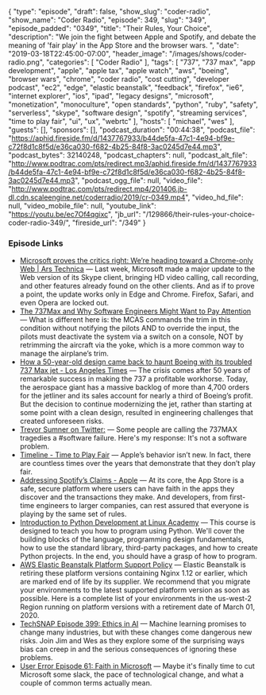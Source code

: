 {
  "type": "episode",
  "draft": false,
  "show_slug": "coder-radio",
  "show_name": "Coder Radio",
  "episode": 349,
  "slug": "349",
  "episode_padded": "0349",
  "title": "Their Rules, Your Choice",
  "description": "We join the fight between Apple and Spotify, and debate the meaning of 'fair play' in the App Store and the browser wars. ",
  "date": "2019-03-18T22:45:00-07:00",
  "header_image": "/images/shows/coder-radio.png",
  "categories": [
    "Coder Radio"
  ],
  "tags": [
    "737",
    "737 max",
    "app development",
    "apple",
    "apple tax",
    "apple watch",
    "aws",
    "boeing",
    "browser wars",
    "chrome",
    "coder radio",
    "cost cutting",
    "developer podcast",
    "ec2",
    "edge",
    "elastic beanstalk",
    "feedback",
    "firefox",
    "ie6",
    "internet explorer",
    "ios",
    "ipad",
    "legacy designs",
    "microsoft",
    "monetization",
    "monoculture",
    "open standards",
    "python",
    "ruby",
    "safety",
    "serverless",
    "skype",
    "software design",
    "spotify",
    "streaming services",
    "time to play fair",
    "ui",
    "ux",
    "webrtc"
  ],
  "hosts": [
    "michael",
    "wes"
  ],
  "guests": [],
  "sponsors": [],
  "podcast_duration": "00:44:38",
  "podcast_file": "https://aphid.fireside.fm/d/1437767933/b44de5fa-47c1-4e94-bf9e-c72f8d1c8f5d/e36ca030-f682-4b25-84f8-3ac0245d7e44.mp3",
  "podcast_bytes": 32140248,
  "podcast_chapters": null,
  "podcast_alt_file": "http://www.podtrac.com/pts/redirect.mp3/aphid.fireside.fm/d/1437767933/b44de5fa-47c1-4e94-bf9e-c72f8d1c8f5d/e36ca030-f682-4b25-84f8-3ac0245d7e44.mp3",
  "podcast_ogg_file": null,
  "video_file": "http://www.podtrac.com/pts/redirect.mp4/201406.jb-dl.cdn.scaleengine.net/coderradio/2019/cr-0349.mp4",
  "video_hd_file": null,
  "video_mobile_file": null,
  "youtube_link": "https://youtu.be/ec7Of4qgixc",
  "jb_url": "/129866/their-rules-your-choice-coder-radio-349/",
  "fireside_url": "/349"
}


### Episode Links

  * [Microsoft proves the critics right: We’re heading toward a Chrome-only Web | Ars Technica](https://arstechnica.com/gadgets/2019/03/microsofts-new-skype-for-web-client-an-early-taste-of-the-browser-monoculture/ "Microsoft proves the critics right: We’re heading toward a Chrome-only Web | Ars Technica") — Last week, Microsoft made a major update to the Web version of its Skype client, bringing HD video calling, call recording, and other features already found on the other clients. And as if to prove a point, the update works only in Edge and Chrome. Firefox, Safari, and even Opera are locked out.
  * [The 737Max and Why Software Engineers Might Want to Pay Attention](https://medium.com/@jpaulreed/the-737max-and-why-software-engineers-should-pay-attention-a041290994bd "The 737Max and Why Software Engineers Might Want to Pay Attention") — What is different here is: the MCAS commands the trim in this condition without notifying the pilots AND to override the input, the pilots must deactivate the system via a switch on a console, NOT by retrimming the aircraft via the yoke, which is a more common way to manage the airplane’s trim.
  * [How a 50-year-old design came back to haunt Boeing with its troubled 737 Max jet - Los Angeles Times](https://www.latimes.com/local/california/la-fi-boeing-max-design-20190315-story.html "How a 50-year-old design came back to haunt Boeing with its troubled 737 Max jet - Los Angeles Times") — The crisis comes after 50 years of remarkable success in making the 737 a profitable workhorse. Today, the aerospace giant has a massive backlog of more than 4,700 orders for the jetliner and its sales account for nearly a third of Boeing’s profit. But the decision to continue modernizing the jet, rather than starting at some point with a clean design, resulted in engineering challenges that created unforeseen risks.
  * [Trevor Sumner on Twitter:](https://twitter.com/trevorsumner/status/1106934369158078470?ref_src=twsrc%5Etfw%7Ctwcamp%5Etweetembed%7Ctwterm%5E1106934369158078470&ref_url=https%3A%2F%2Fwww.zerohedge.com%2Fnews%2F2019-03-17%2Fbest-analysis-what-really-happened-boeing-737-max-pilot-software-engineer "Trevor Sumner on Twitter:") — Some people are calling the 737MAX tragedies a #software failure. Here's my response: It's not a software problem. 
  * [Timeline - Time to Play Fair](https://www.timetoplayfair.com/timeline/ "Timeline - Time to Play Fair") — Apple’s behavior isn’t new. In fact, there are countless times over the years that demonstrate that they don’t play fair. 
  * [Addressing Spotify’s Claims - Apple](https://www.apple.com/newsroom/2019/03/addressing-spotifys-claims/ "Addressing Spotify’s Claims - Apple") — At its core, the App Store is a safe, secure platform where users can have faith in the apps they discover and the transactions they make. And developers, from first-time engineers to larger companies, can rest assured that everyone is playing by the same set of rules.
  * [Introduction to Python Development at Linux Academy](https://linuxacademy.com/devops/training/course/name/intro-to-python-development "Introduction to Python Development at Linux Academy") — This course is designed to teach you how to program using Python. We'll cover the building blocks of the language, programming design fundamentals, how to use the standard library, third-party packages, and how to create Python projects. In the end, you should have a grasp of how to program.
  * [AWS Elastic Beanstalk Platform Support Policy](https://docs.aws.amazon.com/elasticbeanstalk/latest/dg/platforms-support-policy.html "AWS Elastic Beanstalk Platform Support Policy") — Elastic Beanstalk is retiring these platform versions containing Nginx 1.12 or earlier, which are marked end of life by its supplier. We recommend that you migrate your environments to the latest supported platform version as soon as possible. Here is a complete list of your environments in the us-west-2 Region running on platform versions with a retirement date of March 01, 2020.
  * [TechSNAP Episode 399: Ethics in AI](https://techsnap.systems/399 "TechSNAP Episode 399: Ethics in AI") — Machine learning promises to change many industries, but with these changes come dangerous new risks. Join Jim and Wes as they explore some of the surprising ways bias can creep in and the serious consequences of ignoring these problems.
  * [User Error Episode 61: Faith in Microsoft](https://error.show/61 "User Error Episode 61: Faith in Microsoft") — Maybe it's finally time to cut Microsoft some slack, the pace of technological change, and what a couple of common terms actually mean.


